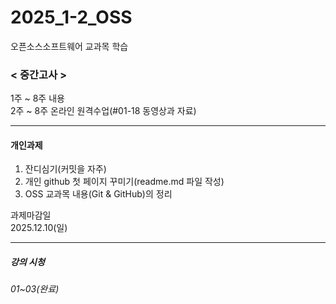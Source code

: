 # 2025_1-2_OSS
오픈소스소프트웨어 교과목 학습

### < 중간고사 >
 1주 ~ 8주 내용<br>
 2주 ~ 8주 온라인 원격수업(#01-18 동영상과 자료)
 ***

#### 개인과제
1. 잔디심기(커밋을 자주)
2. 개인 github 첫 페이지 꾸미기(readme.md 파일 작성)
3. OSS 교과목 내용(Git & GitHub)의 정리<br>

과제마감일<br>
2025.12.10(일)
***

##### 강의 시청
###### 01~03(완료)
